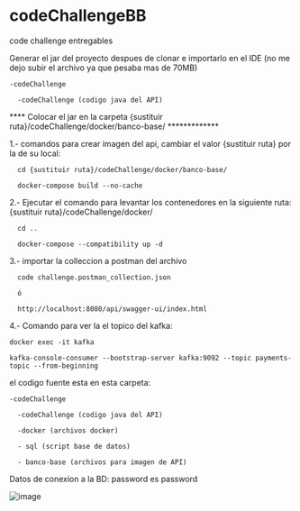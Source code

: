 # codeChallengeBB
code challenge entregables

Generar el jar del proyecto despues de clonar e importarlo en el IDE (no me dejo subir el archivo ya que pesaba mas de 70MB)

    -codeChallenge
    
      -codeChallenge (codigo java del API)
  
**** Colocar el jar en la carpeta {sustituir ruta}/codeChallenge/docker/banco-base/    *************

1.- comandos para crear imagen del api, cambiar el valor {sustituir ruta} por la de su local:

      cd {sustituir ruta}/codeChallenge/docker/banco-base/
      
      docker-compose build --no-cache 

2.- Ejecutar el comando para levantar los contenedores en la siguiente ruta: {sustituir ruta}/codeChallenge/docker/

      cd ..
      
      docker-compose --compatibility up -d

3.- importar la colleccion a postman del archivo 

      code challenge.postman_collection.json
      
      ó
      
      http://localhost:8080/api/swagger-ui/index.html

4.- Comando para ver la el topico del kafka:

    docker exec -it kafka
    
    kafka-console-consumer --bootstrap-server kafka:9092 --topic payments-topic --from-beginning


el codigo fuente esta en esta carpeta:

    -codeChallenge
    
      -codeChallenge (codigo java del API)
      
      -docker (archivos docker)
    
      - sql (script base de datos)
      
      - banco-base (archivos para imagen de API)

Datos de conexion a la BD: password es password


![image](https://github.com/user-attachments/assets/b6e5bf00-430b-43aa-9dfa-b861e1668265)
